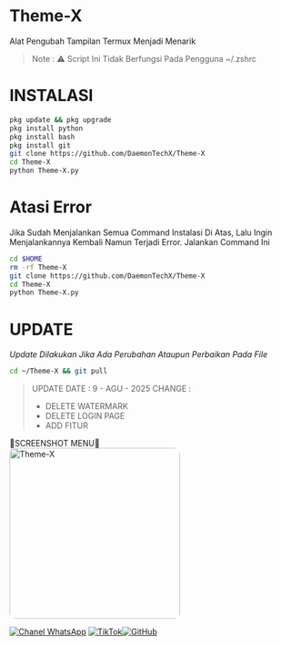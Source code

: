 # Theme-X
Alat Pengubah Tampilan Termux Menjadi Menarik
> Note : ⚠️ Script Ini Tidak Berfungsi Pada Pengguna ~/.zshrc

# INSTALASI
```bash
pkg update && pkg upgrade
pkg install python
pkg install bash
pkg install git
git clone https://github.com/DaemonTechX/Theme-X
cd Theme-X
python Theme-X.py
```

# Atasi Error
Jika Sudah Menjalankan Semua Command Instalasi Di Atas, Lalu Ingin Menjalankannya Kembali Namun Terjadi Error. Jalankan Command Ini
```bash
cd $HOME
rm -rf Theme-X
git clone https://github.com/DaemonTechX/Theme-X
cd Theme-X
python Theme-X.py
```

# UPDATE
_Update Dilakukan Jika Ada Perubahan Ataupun Perbaikan Pada File_

```bash
cd ~/Theme-X && git pull
```
> UPDATE DATE : 9 - AGU - 2025
> CHANGE :
> - DELETE WATERMARK
> - DELETE LOGIN PAGE
> - ADD FITUR

  <summary>📸SCREENSHOT MENU📸</summary>

  <img src="https://files.catbox.moe/tl0hbn.png" alt="Theme-X" width="300" style="border-radius: 10px;" />
</details>

[![Chanel WhatsApp](https://img.shields.io/badge/Chanel-WhatsApp-green?logo=whatsapp)](https://whatsapp.com/channel/0029VbBLBZ80lwgrRDEnyV0v) [![TikTok](https://img.shields.io/badge/TikTok-Profile-black?logo=tiktok)](https://www.tiktok.com/@by_exe9)[![GitHub](https://img.shields.io/badge/GitHub-Profile-black?logo=github)](https://github.com/Arby-Hex)
